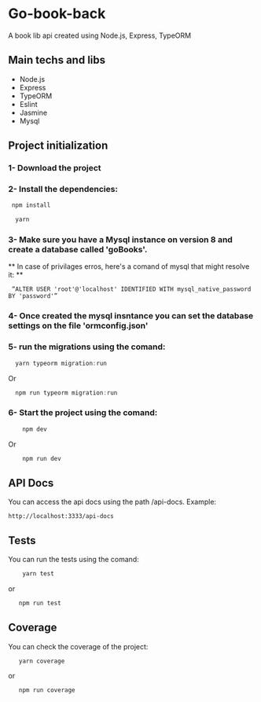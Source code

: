 # Go-book-back
A book lib api created using Node.js, Express, TypeORM

## Main techs and libs

 - Node.js
 - Express
 - TypeORM
 - Eslint
 - Jasmine
 - Mysql

## Project initialization

 ### 1- Download the project

 ### 2- Install the dependencies:

   ```javascript
    npm install
   ```

  ```javascript
    yarn
   ```

 ### 3- Make sure you have a Mysql instance on version 8 and create a database called 'goBooks'.
 
 ** In case of privilages erros, here's a comand of mysql that might resolve it: **
 ```
  “ALTER USER 'root'@'localhost' IDENTIFIED WITH mysql_native_password BY 'password'”
 ``` 


 ### 4- Once created the mysql insntance you can set the database settings on the file 'ormconfig.json'


 ### 5- run the migrations using the comand:

  ```javascript
    yarn typeorm migration:run
   ```
   Or

  ```javascript
    npm run typeorm migration:run
   ```
 ### 6- Start the project using the comand:

  ```javascript
      npm dev
  ```
  Or

  ```javascript
      npm run dev
  ```

 ## API Docs

  You can access the api docs using the path /api-docs. Example:

  ```
  http://localhost:3333/api-docs
  ```

## Tests

  You can run the tests using the comand:

  ```javascript
      yarn test
  ```
  or

   ```javascript
      npm run test
  ```

## Coverage

  You can check the coverage of the project:

   ```javascript
      yarn coverage
  ```
  or

   ```javascript
      npm run coverage
  ```
